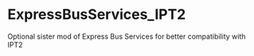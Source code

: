 # ExpressBusServices_IPT2
Optional sister mod of Express Bus Services for better compatibility with IPT2
